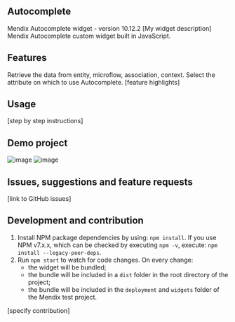## Autocomplete
Mendix Autocomplete widget - version 10.12.2
[My widget description]
Mendix Autocomplete custom widget built in JavaScript.

## Features
Retrieve the data from entity, microflow, association, context.
Select the attribute on which to use Autocomplete.
[feature highlights]

## Usage
[step by step instructions]

## Demo project
![image](https://github.com/user-attachments/assets/e1863527-cd40-4ea9-8760-153e7ff0bb4a)
![image](https://github.com/user-attachments/assets/12214a99-276e-48ce-98d1-c05983988305)


## Issues, suggestions and feature requests
[link to GitHub issues]

## Development and contribution

1. Install NPM package dependencies by using: `npm install`. If you use NPM v7.x.x, which can be checked by executing `npm -v`, execute: `npm install --legacy-peer-deps`.
1. Run `npm start` to watch for code changes. On every change:
    - the widget will be bundled;
    - the bundle will be included in a `dist` folder in the root directory of the project;
    - the bundle will be included in the `deployment` and `widgets` folder of the Mendix test project.

[specify contribution]

